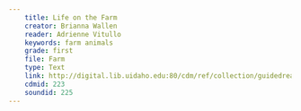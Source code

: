 ```yaml
---
    title: Life on the Farm
    creator: Brianna Wallen
    reader: Adrienne Vitullo
    keywords: farm animals
    grade: first
    file: Farm
    type: Text
    link: http://digital.lib.uidaho.edu:80/cdm/ref/collection/guidedread/id/223
    cdmid: 223
    soundid: 225
---
```

